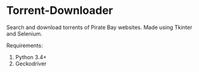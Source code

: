 # Torrent-Downloader
Search and download torrents of Pirate Bay websites. 
Made using Tkinter and Selenium.

Requirements:
1. Python 3.4+
2. Geckodriver
